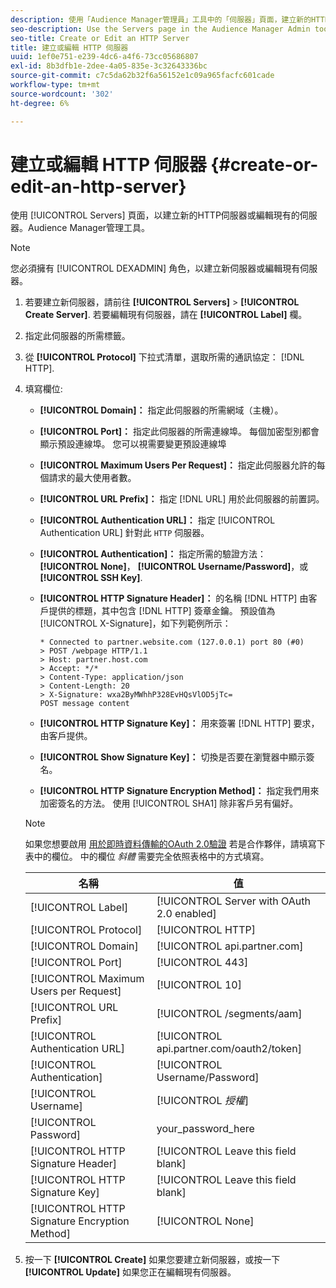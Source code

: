 ```yaml
---
description: 使用「Audience Manager管理員」工具中的「伺服器」頁面，建立新的HTTP伺服器或編輯現有的伺服器。
seo-description: Use the Servers page in the Audience Manager Admin tool to create a new HTTP server or to edit an existing server.
seo-title: Create or Edit an HTTP Server
title: 建立或編輯 HTTP 伺服器
uuid: 1ef0e751-e239-4dc6-a4f6-73cc05686807
exl-id: 8b3dfb1e-2dee-4a05-835e-3c32643336bc
source-git-commit: c7c5da62b32f6a56152e1c09a965facfc601cade
workflow-type: tm+mt
source-wordcount: '302'
ht-degree: 6%

---
```


# 建立或編輯 HTTP 伺服器 {#create-or-edit-an-http-server}

使用 [!UICONTROL Servers] 頁面，以建立新的HTTP伺服器或編輯現有的伺服器。Audience Manager管理工具。

>[!NOTE]
>
>您必須擁有 [!UICONTROL DEXADMIN] 角色，以建立新伺服器或編輯現有伺服器。

1. 若要建立新伺服器，請前往 **[!UICONTROL Servers]** > **[!UICONTROL Create Server]**. 若要編輯現有伺服器，請在 **[!UICONTROL Label]** 欄。
1. 指定此伺服器的所需標籤。
1. 從 **[!UICONTROL Protocol]** 下拉式清單，選取所需的通訊協定： [!DNL HTTP].
1. 填寫欄位: 

   * **[!UICONTROL Domain]：** 指定此伺服器的所需網域（主機）。
   * **[!UICONTROL Port]：** 指定此伺服器的所需連線埠。 每個加密型別都會顯示預設連線埠。 您可以視需要變更預設連線埠
   * **[!UICONTROL Maximum Users Per Request]：** 指定此伺服器允許的每個請求的最大使用者數。
   * **[!UICONTROL URL Prefix]：** 指定 [!DNL URL] 用於此伺服器的前置詞。
   * **[!UICONTROL Authentication URL]：** 指定 [!UICONTROL Authentication URL] 針對此 `HTTP` 伺服器。
   * **[!UICONTROL Authentication]：** 指定所需的驗證方法： **[!UICONTROL None]**， **[!UICONTROL Username/Password]**，或 **[!UICONTROL SSH Key]**.
   * **[!UICONTROL HTTP Signature Header]：** 的名稱 [!DNL HTTP] 由客戶提供的標題，其中包含 [!DNL HTTP] 簽章金鑰。 預設值為 [!UICONTROL X-Signature]，如下列範例所示：

      ```
      * Connected to partner.website.com (127.0.0.1) port 80 (#0)
      > POST /webpage HTTP/1.1
      > Host: partner.host.com
      > Accept: */*
      > Content-Type: application/json
      > Content-Length: 20
      > X-Signature: wxa2ByMWhhP328EvHQsVlOD5jTc=
      POST message content
      ```

   * **[!UICONTROL HTTP Signature Key]：** 用來簽署 [!DNL HTTP] 要求，由客戶提供。
   * **[!UICONTROL Show Signature Key]：** 切換是否要在瀏覽器中顯示簽名。
   * **[!UICONTROL HTTP Signature Encryption Method]：** 指定我們用來加密簽名的方法。 使用 [!UICONTROL SHA1] 除非客戶另有偏好。

   >[!NOTE]
   >
   >如果您想要啟用 [用於即時資料傳輸的OAuth 2.0驗證](https://experienceleague.adobe.com/docs/audience-manager/user-guide/implementation-integration-guides/receiving-audience-data/real-time-outbound-transfers/oauth-in-outbound-transfers.html?lang=en) 若是合作夥伴，請填寫下表中的欄位。 中的欄位 *斜體* 需要完全依照表格中的方式填寫。

   | 名稱 | 值 |
   |---|---|
   | [!UICONTROL Label] | [!UICONTROL Server with OAuth 2.0 enabled] |
   | [!UICONTROL Protocol] | [!UICONTROL HTTP] |
   | [!UICONTROL Domain] | [!UICONTROL api.partner.com] |
   | [!UICONTROL Port] | [!UICONTROL 443] |
   | [!UICONTROL Maximum Users per Request] | [!UICONTROL 10] |
   | [!UICONTROL URL Prefix] | [!UICONTROL /segments/aam] |
   | [!UICONTROL Authentication URL] | [!UICONTROL api.partner.com/oauth2/token] |
   | [!UICONTROL Authentication] | [!UICONTROL Username/Password] |
   | [!UICONTROL Username] | [!UICONTROL *授權*] |
   | [!UICONTROL Password] | your_password_here |
   | [!UICONTROL HTTP Signature Header] | [!UICONTROL Leave this field blank] |
   | [!UICONTROL HTTP Signature Key] | [!UICONTROL Leave this field blank] |
   | [!UICONTROL HTTP Signature Encryption Method] | [!UICONTROL None] |

1. 按一下 **[!UICONTROL Create]** 如果您要建立新伺服器，或按一下 **[!UICONTROL Update]** 如果您正在編輯現有伺服器。
